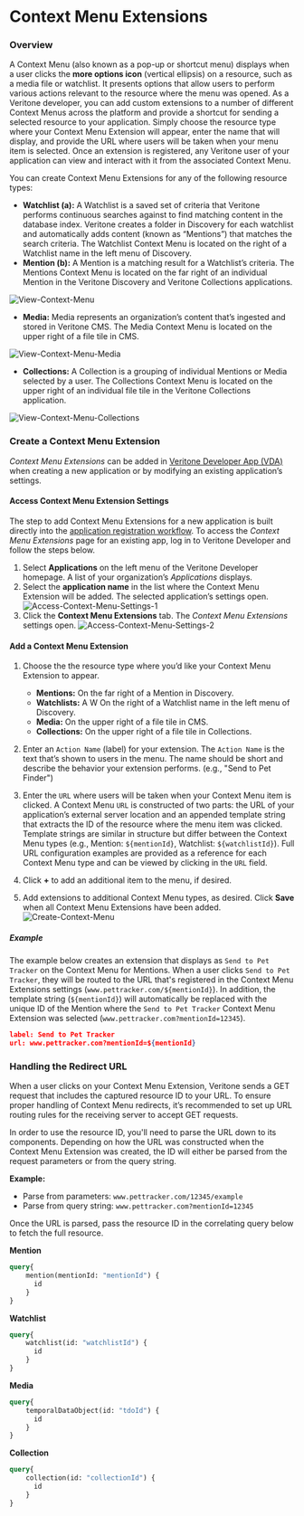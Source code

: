 # Context Menu Extensions



### Overview
A Context Menu (also known as a pop-up or shortcut menu) displays when a user clicks the **more options icon** (vertical ellipsis) on a resource, such as a media file or watchlist. It presents options that allow users to perform various actions relevant to the resource where the menu was opened. As a Veritone developer, you can add custom extensions to a number of different Context Menus across the platform and provide a shortcut for sending a selected resource to your application. Simply choose the resource type where your Context Menu Extension will appear, enter the name that will display, and provide the URL where users will be taken when your menu item is selected. Once an extension is registered, any Veritone user of your application can view and interact with it from the associated Context Menu. 

You can create Context Menu Extensions for any of the following resource types:

*  **Watchlist (a):** A Watchlist is a saved set of criteria that Veritone performs continuous searches against to find matching content in the database index. Veritone creates a folder in Discovery for each watchlist and automatically adds content (known as “Mentions”) that matches the search criteria. The Watchlist Context Menu is located on the right of a Watchlist name in the left menu of Discovery.
*  **Mention (b):** A Mention is a matching result for a Watchlist’s criteria. The Mentions Context Menu is located on the far right of an individual Mention in the Veritone Discovery and Veritone Collections applications.

![View-Context-Menu](context-menu-view-watchlist-mention.png)

*  **Media:** Media represents an organization’s content that’s ingested and stored in Veritone CMS. The Media Context Menu is located on the upper right of a file tile in CMS.

![View-Context-Menu-Media](context-menu-view-media.png)

*  **Collections:** A Collection is a grouping of individual Mentions or Media selected by a user. The Collections Context Menu is located on the upper right of an individual file tile in the Veritone Collections application.

![View-Context-Menu-Collections](context-menu-view-collection.png)

### Create a Context Menu Extension
*Context Menu Extensions* can be added in [Veritone Developer App (VDA)](https://developer.veritone.com/applications/overview) when creating a new application or by modifying an existing application’s settings.

#### Access Context Menu Extension Settings
The step to add Context Menu Extensions for a new application is built directly into the [application registration workflow](/applications/quick-start/step-1). To access the *Context Menu Extensions* page for an existing app, log in to Veritone Developer and follow the steps below.
1. Select **Applications** on the left menu of the Veritone Developer homepage. A list of your organization’s *Applications* displays.
2. Select the **application name** in the list where the Context Menu Extension will be added. The selected application’s settings open.
![Access-Context-Menu-Settings-1](context-menu-access-1.png)
3. Click the **Context Menu Extensions** tab. The *Context Menu Extensions* settings open.
![Access-Context-Menu-Settings-2](context-menu-access-2.png)

#### Add a Context Menu Extension
1. Choose the the resource type where you’d like your Context Menu Extension to appear.
   *   **Mentions:** On the far right of a Mention in Discovery.
   *   **Watchlists:** A W On the right of a Watchlist name in the left menu of Discovery.
   *   **Media:** On the upper right of a file tile in CMS.
   *   **Collections:** On the upper right of a file tile in Collections.

2. Enter an `Action Name` (label) for your extension. The `Action Name` is the text that’s shown to users in the menu. The name should be short and describe the behavior your extension performs. (e.g., "Send to Pet Finder")

3. Enter the `URL` where users will be taken when your Context Menu item is clicked. A Context Menu `URL` is constructed of two parts: the URL of your application’s external server location and an appended template string that extracts the ID of the resource where the menu item was clicked. Template strings are similar in structure but differ between the Context Menu types (e.g., Mention: `${mentionId}`, Watchlist: `${watchlistId}`). Full URL configuration examples are provided as a reference for each Context Menu type and can be viewed by clicking in the `URL` field.

4. Click **+** to add an additional item to the menu, if desired.

5. Add extensions to additional Context Menu types, as desired. Click **Save** when all Context Menu Extensions have been added.
![Create-Context-Menu](context-menu-create.png)

##### Example

The example below creates an extension that displays as `Send to Pet Tracker` on the Context Menu for Mentions. When a user clicks `Send to Pet Tracker`, they will be routed to the URL that's registered in the Context Menu Extensions settings (`www.pettracker.com/${mentionId}`). In addition, the template string (`${mentionId}`) will automatically be replaced with the unique ID of the Mention where the `Send to Pet Tracker` Context Menu Extension was selected (`www.pettracker.com?mentionId=12345`).
```json
label: Send to Pet Tracker
url: www.pettracker.com?mentionId=${mentionId}
```

### Handling the Redirect URL

When a user clicks on your Context Menu Extension, Veritone sends a GET request that includes the captured resource ID to your URL. To ensure proper handling of Context Menu redirects, it’s recommended to set up URL routing rules for the receiving server to accept GET requests. 

In order to use the resource ID, you'll need to parse the URL down to its components. Depending on how the URL was constructed when the Context Menu Extension was created, the ID will either be parsed from the request parameters or from the query string. 

**Example:**
* Parse from parameters: `www.pettracker.com/12345/example` 
* Parse from query string: `www.pettracker.com?mentionId=12345` 

Once the URL is parsed, pass the resource ID in the correlating query below to fetch the full resource.

**Mention**
```graphql
query{
    mention(mentionId: "mentionId") {
      id
    }  
}
```

**Watchlist**
```graphql
query{
    watchlist(id: "watchlistId") {
      id
    }  
}
```

**Media**
```graphql
query{
    temporalDataObject(id: "tdoId") {
      id
    }  
}
```

**Collection**
```graphql
query{
    collection(id: "collectionId") {
      id
    }  
}
```
